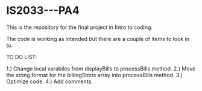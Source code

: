 # IS2033---PA4
This is the repository for the final project in Intro to coding.

The code is working as intended but there are a couple of items to look in to.

TO DO LIST:

1.) Change local varabiles from displayBills to processBills method.
2.) Move the string.format for the billingStmts array into processBills method.
3.) Optimize code.
4.) Add comments.
